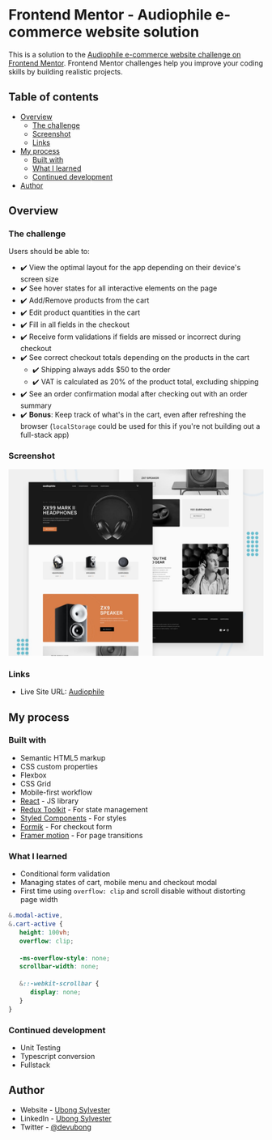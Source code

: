 # Frontend Mentor - Audiophile e-commerce website solution

This is a solution to the [Audiophile e-commerce website challenge on Frontend Mentor](https://www.frontendmentor.io/challenges/audiophile-ecommerce-website-C8cuSd_wx). Frontend Mentor challenges help you improve your coding skills by building realistic projects.

## Table of contents

-  [Overview](#overview)
   -  [The challenge](#the-challenge)
   -  [Screenshot](#screenshot)
   -  [Links](#links)
-  [My process](#my-process)
   -  [Built with](#built-with)
   -  [What I learned](#what-i-learned)
   -  [Continued development](#continued-development)
-  [Author](#author)

## Overview

### The challenge

Users should be able to:

-  :heavy_check_mark: View the optimal layout for the app depending on their device's screen size
-  :heavy_check_mark: See hover states for all interactive elements on the page
-  :heavy_check_mark: Add/Remove products from the cart
-  :heavy_check_mark: Edit product quantities in the cart
-  :heavy_check_mark: Fill in all fields in the checkout
-  :heavy_check_mark: Receive form validations if fields are missed or incorrect during checkout
-  :heavy_check_mark: See correct checkout totals depending on the products in the cart
   -  :heavy_check_mark: Shipping always adds $50 to the order
   -  :heavy_check_mark: VAT is calculated as 20% of the product total, excluding shipping
-  :heavy_check_mark: See an order confirmation modal after checking out with an order summary
-  :heavy_check_mark: **Bonus**: Keep track of what's in the cart, even after refreshing the browser (`localStorage` could be used for this if you're not building out a full-stack app)

### Screenshot

![Design preview for the Audiophile e-commerce website coding challenge](./preview.jpg)

### Links

-  Live Site URL: [Audiophile](https://devubong-audiophile.netlify.app/)

## My process

### Built with

-  Semantic HTML5 markup
-  CSS custom properties
-  Flexbox
-  CSS Grid
-  Mobile-first workflow
-  [React](https://reactjs.org/) - JS library
-  [Redux Toolkit](https://redux-toolkit.js.org/) - For state management
-  [Styled Components](https://styled-components.com/) - For styles
-  [Formik](https://formik.org) - For checkout form
-  [Framer motion](https://www.framer.com/) - For page transitions

### What I learned

-  Conditional form validation
-  Managing states of cart, mobile menu and checkout modal
-  First time using `overflow: clip` and scroll disable without distorting page width

```css
&.modal-active,
&.cart-active {
   height: 100vh;
   overflow: clip;

   -ms-overflow-style: none;
   scrollbar-width: none;

   &::-webkit-scrollbar {
      display: none;
   }
}
```

### Continued development

-  Unit Testing
-  Typescript conversion
-  Fullstack

## Author

-  Website - [Ubong Sylvester](https://devubong.com/)
-  LinkedIn - [Ubong Sylvester](https://www.linkedin.com/in/ubong-sylvester)
-  Twitter - [@devubong](https://www.twitter.com/devubong)
